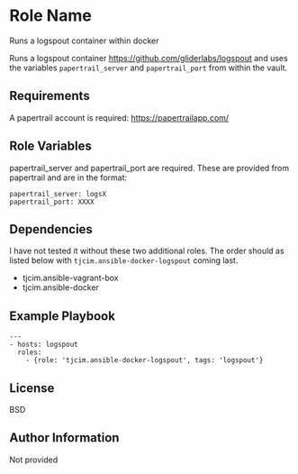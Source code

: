 Role Name
=========

Runs a logspout container within docker

Runs a logspout container https://github.com/gliderlabs/logspout and uses the variables `papertrail_server` and `papertrail_port` from within the vault.

Requirements
------------

A papertrail account is required: https://papertrailapp.com/

Role Variables
--------------

papertrail_server and papertrail_port are required. These are provided from papertrail and are in the format:

    papertrail_server: logsX
    papertrail_port: XXXX

Dependencies
------------

I have not tested it without these two additional roles. The order should as listed below with `tjcim.ansible-docker-logspout` coming last.

* tjcim.ansible-vagrant-box
* tjcim.ansible-docker

Example Playbook
----------------

    ---
    - hosts: logspout
      roles:
        - {role: 'tjcim.ansible-docker-logspout', tags: 'logspout'}

License
-------

BSD

Author Information
------------------

Not provided
